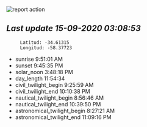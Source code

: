 ![report action](https://github.com/matiasz8/actions-for-reports/workflows/report%20action/badge.svg?branch=develop) 


## *****Last update 15-09-2020 03:08:53*****



		 Latitud: -34.61315
		 Longitud: -58.37723

 - sunrise 	 9:51:01 AM
 - sunset 	 9:45:35 PM
 - solar_noon 	 3:48:18 PM
 - day_length 	 11:54:34
 - civil_twilight_begin 	 9:25:59 AM
 - civil_twilight_end 	 10:10:38 PM
 - nautical_twilight_begin 	 8:56:46 AM
 - nautical_twilight_end 	 10:39:50 PM
 - astronomical_twilight_begin 	 8:27:21 AM
 - astronomical_twilight_end 	 11:09:16 PM
